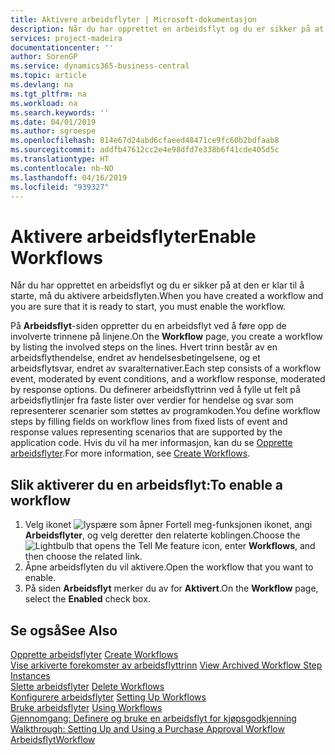 ```yaml
---
title: Aktivere arbeidsflyter | Microsoft-dokumentasjon
description: Når du har opprettet en arbeidsflyt og du er sikker på at den er klar til å starte, må du aktivere arbeidsflyten.
services: project-madeira
documentationcenter: ''
author: SorenGP
ms.service: dynamics365-business-central
ms.topic: article
ms.devlang: na
ms.tgt_pltfrm: na
ms.workload: na
ms.search.keywords: ''
ms.date: 04/01/2019
ms.author: sgroespe
ms.openlocfilehash: 814e67d24abd6cfaeed48471ce9fc60b2bdfaab8
ms.sourcegitcommit: addfb47612cc2e4e98dfd7e338b6f41cde405d5c
ms.translationtype: HT
ms.contentlocale: nb-NO
ms.lasthandoff: 04/16/2019
ms.locfileid: "939327"
---
```

# <a name="enable-workflows"></a><span data-ttu-id="7e2a6-103">Aktivere arbeidsflyter</span><span class="sxs-lookup"><span data-stu-id="7e2a6-103">Enable Workflows</span></span>
<span data-ttu-id="7e2a6-104">Når du har opprettet en arbeidsflyt og du er sikker på at den er klar til å starte, må du aktivere arbeidsflyten.</span><span class="sxs-lookup"><span data-stu-id="7e2a6-104">When you have created a workflow and you are sure that it is ready to start, you must enable the workflow.</span></span>  

 <span data-ttu-id="7e2a6-105">På **Arbeidsflyt**-siden oppretter du en arbeidsflyt ved å føre opp de involverte trinnene på linjene.</span><span class="sxs-lookup"><span data-stu-id="7e2a6-105">On the **Workflow** page, you create a workflow by listing the involved steps on the lines.</span></span> <span data-ttu-id="7e2a6-106">Hvert trinn består av en arbeidsflythendelse, endret av hendelsesbetingelsene, og et arbeidsflytsvar, endret av svaralternativer.</span><span class="sxs-lookup"><span data-stu-id="7e2a6-106">Each step consists of a workflow event, moderated by event conditions, and a workflow response, moderated by response options.</span></span> <span data-ttu-id="7e2a6-107">Du definerer arbeidsflyttrinn ved å fylle ut felt på arbeidsflytlinjer fra faste lister over verdier for hendelse og svar som representerer scenarier som støttes av programkoden.</span><span class="sxs-lookup"><span data-stu-id="7e2a6-107">You define workflow steps by filling fields on workflow lines from fixed lists of event and response values representing scenarios that are supported by the application code.</span></span> <span data-ttu-id="7e2a6-108">Hvis du vil ha mer informasjon, kan du se [Opprette arbeidsflyter](across-how-to-create-workflows.md).</span><span class="sxs-lookup"><span data-stu-id="7e2a6-108">For more information, see [Create Workflows](across-how-to-create-workflows.md).</span></span>  

## <a name="to-enable-a-workflow"></a><span data-ttu-id="7e2a6-109">Slik aktiverer du en arbeidsflyt:</span><span class="sxs-lookup"><span data-stu-id="7e2a6-109">To enable a workflow</span></span>  
1.  <span data-ttu-id="7e2a6-110">Velg ikonet ![lyspære som åpner Fortell meg-funksjonen](media/ui-search/search_small.png "Fortell hva du vil gjøre") ikonet, angi **Arbeidsflyter**, og velg deretter den relaterte koblingen.</span><span class="sxs-lookup"><span data-stu-id="7e2a6-110">Choose the ![Lightbulb that opens the Tell Me feature](media/ui-search/search_small.png "Tell me what you want to do") icon, enter **Workflows**, and then choose the related link.</span></span>  
2.  <span data-ttu-id="7e2a6-111">Åpne arbeidsflyten du vil aktivere.</span><span class="sxs-lookup"><span data-stu-id="7e2a6-111">Open the workflow that you want to enable.</span></span>  
3.  <span data-ttu-id="7e2a6-112">På siden **Arbeidsflyt** merker du av for **Aktivert**.</span><span class="sxs-lookup"><span data-stu-id="7e2a6-112">On the **Workflow** page, select the **Enabled** check box.</span></span>  

## <a name="see-also"></a><span data-ttu-id="7e2a6-113">Se også</span><span class="sxs-lookup"><span data-stu-id="7e2a6-113">See Also</span></span>  
 <span data-ttu-id="7e2a6-114">[Opprette arbeidsflyter](across-how-to-create-workflows.md) </span><span class="sxs-lookup"><span data-stu-id="7e2a6-114">[Create Workflows](across-how-to-create-workflows.md) </span></span>  
 <span data-ttu-id="7e2a6-115">[Vise arkiverte forekomster av arbeidsflyttrinn](across-how-to-view-archived-workflow-step-instances.md) </span><span class="sxs-lookup"><span data-stu-id="7e2a6-115">[View Archived Workflow Step Instances](across-how-to-view-archived-workflow-step-instances.md) </span></span>  
 <span data-ttu-id="7e2a6-116">[Slette arbeidsflyter](across-how-to-delete-workflows.md) </span><span class="sxs-lookup"><span data-stu-id="7e2a6-116">[Delete Workflows](across-how-to-delete-workflows.md) </span></span>  
 <span data-ttu-id="7e2a6-117">[Konfigurere arbeidsflyter](across-set-up-workflows.md) </span><span class="sxs-lookup"><span data-stu-id="7e2a6-117">[Setting Up Workflows](across-set-up-workflows.md) </span></span>  
 <span data-ttu-id="7e2a6-118">[Bruke arbeidsflyter](across-use-workflows.md) </span><span class="sxs-lookup"><span data-stu-id="7e2a6-118">[Using Workflows](across-use-workflows.md) </span></span>  
 <span data-ttu-id="7e2a6-119">[Gjennomgang: Definere og bruke en arbeidsflyt for kjøpsgodkjenning](walkthrough-setting-up-and-using-a-purchase-approval-workflow.md) </span><span class="sxs-lookup"><span data-stu-id="7e2a6-119">[Walkthrough: Setting Up and Using a Purchase Approval Workflow](walkthrough-setting-up-and-using-a-purchase-approval-workflow.md) </span></span>  
 [<span data-ttu-id="7e2a6-120">Arbeidsflyt</span><span class="sxs-lookup"><span data-stu-id="7e2a6-120">Workflow</span></span>](across-workflow.md)   
